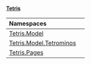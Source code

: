 #### [Tetris](index.md 'index')

| Namespaces | |
| :--- | :--- |
| [Tetris.Model](Tetris_Model.md 'Tetris.Model') |  |
| [Tetris.Model.Tetrominos](Tetris_Model_Tetrominos.md 'Tetris.Model.Tetrominos') |  |
| [Tetris.Pages](Tetris_Pages.md 'Tetris.Pages') |  |
